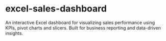 # excel-sales-dashboard
An interactive Excel dashboard for visualizing sales performance using KPIs, pivot charts and slicers. Built for business reporting and data-driven insights.
